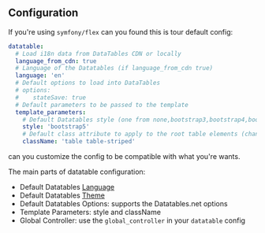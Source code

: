 ## Configuration

If you're using ``symfony/flex`` can you found this is tour default config:

```yaml
datatable:
  # Load i18n data from DataTables CDN or locally
  language_from_cdn: true
  # Language of the Datatables (if language_from_cdn true)
  language: 'en'
  # Default options to load into DataTables
  # options:
  #    stateSave: true
  # Default parameters to be passed to the template
  template_parameters:
    # Default Datatables style (one from none,bootstrap3,bootstrap4,bootstrap5,foundation,bulma,jqueryui)
    style: 'bootstrap5'
    # Default class attribute to apply to the root table elements (change it to be compatible with the style)
    className: 'table table-striped'
```

can you customize the config to be compatible with what you're wants.

The main parts of datatable configuration:
* Default Datatables [Language](/docs/languages.md)
* Default Datatables [Theme](/docs/themes.md)
* Default Datatables Options: supports the Datatables.net options
* Template Parameters: style and className
* Global Controller: use the ``global_controller`` in your ``datatable`` config